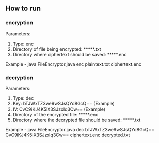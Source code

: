 ## How to run

### encryption

Parameters:

1. Type: enc
2. Directory of file being encrypted: *****.txt
3. Directory where ciphertext should be saved: *****.enc

Example - java FileEncryptor.java enc plaintext.txt ciphertext.enc

### decryption

Parameters:

1. Type: dec
2. Key: bTJWxTZ3we9wSJsQYd8GcQ== (Example)
3. IV: CvC9iKJ4K5IX3SJzxIq3Cw== (Example)
4. Directory of the encrypted file: *****.enc
5. Directory where the decrypted file should be saved: *****.txt

Example - java FileEncryptor.java dec bTJWxTZ3we9wSJsQYd8GcQ== CvC9iKJ4K5IX3SJzxIq3Cw== ciphertext.enc decrypted.txt


